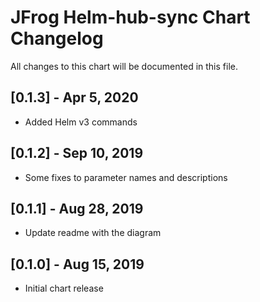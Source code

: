 # JFrog Helm-hub-sync Chart Changelog
All changes to this chart will be documented in this file.

## [0.1.3] - Apr 5, 2020
* Added Helm v3 commands

## [0.1.2] - Sep 10, 2019
* Some fixes to parameter names and descriptions

## [0.1.1] - Aug 28, 2019
* Update readme with the diagram

## [0.1.0] - Aug 15, 2019
* Initial chart release
